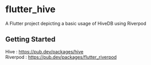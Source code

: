 # flutter_hive

A Flutter project depicting a basic usage of HiveDB using Riverpod

## Getting Started

Hive : https://pub.dev/packages/hive  
Riverpod : https://pub.dev/packages/flutter_riverpod
